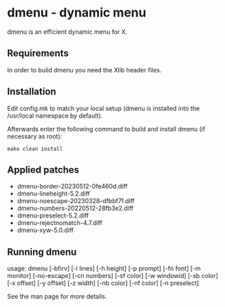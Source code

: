 # dmenu - dynamic menu

dmenu is an efficient dynamic menu for X.

## Requirements

In order to build dmenu you need the Xlib header files.

## Installation

Edit config.mk to match your local setup (dmenu is installed into
the /usr/local namespace by default).

Afterwards enter the following command to build and install dmenu
(if necessary as root):

    make clean install

## Applied patches

- dmenu-border-20230512-0fe460d.diff
- dmenu-lineheight-5.2.diff
- dmenu-noescape-20230328-dfbbf7f.diff
- dmenu-numbers-20220512-28fb3e2.diff
- dmenu-preselect-5.2.diff
- dmenu-rejectnomatch-4.7.diff
- dmenu-xyw-5.0.diff

## Running dmenu

usage: dmenu [-bfirv] [-l lines] [-h height] [-p prompt] [-fn font] [-m monitor]
             [-no-escape] [-cn numbers] [-sf color] [-w windowid] [-sb color]
             [-x offset] [-y offset] [-z width] [-nb color] [-nf color] [-n preselect]

See the man page for more details.
